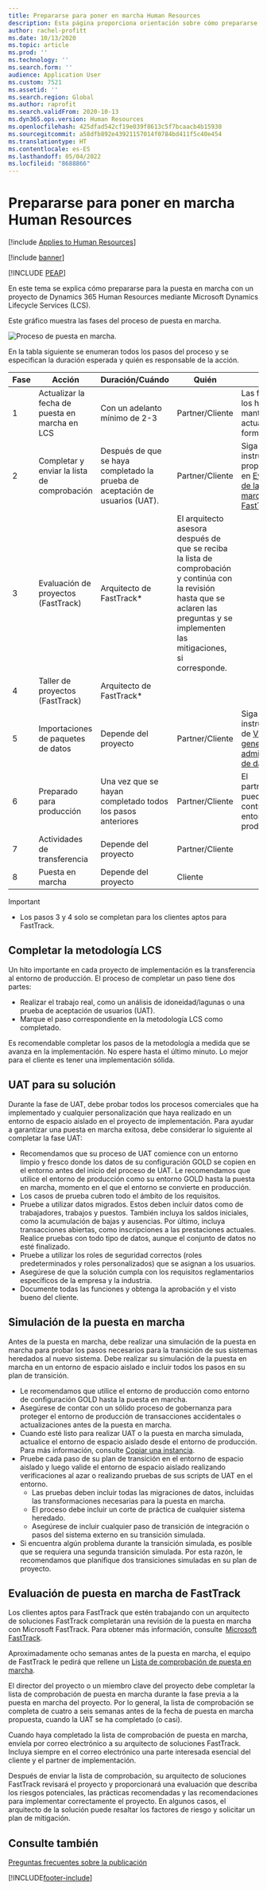 ```yaml
---
title: Prepararse para poner en marcha Human Resources
description: Esta página proporciona orientación sobre cómo prepararse para la puesta en marcha con Dynamics 365 Human Resources.
author: rachel-profitt
ms.date: 10/13/2020
ms.topic: article
ms.prod: ''
ms.technology: ''
ms.search.form: ''
audience: Application User
ms.custom: 7521
ms.assetid: ''
ms.search.region: Global
ms.author: raprofit
ms.search.validFrom: 2020-10-13
ms.dyn365.ops.version: Human Resources
ms.openlocfilehash: 425dfad542cf19e039f8613c5f7bcaacb4b15930
ms.sourcegitcommit: a58dfb892e43921157014f0784bd411f5c40e454
ms.translationtype: HT
ms.contentlocale: es-ES
ms.lasthandoff: 05/04/2022
ms.locfileid: "8688866"
---
```

# <a name="prepare-for-human-resources-go-live"></a>Prepararse para poner en marcha Human Resources

[!include [Applies to Human Resources](../includes/applies-to-hr.md)]

[!include [banner](../includes/banner.md)]


[!INCLUDE [PEAP](../includes/peap-2.md)]

En este tema se explica cómo prepararse para la puesta en marcha con un proyecto de Dynamics 365 Human Resources mediante Microsoft Dynamics Lifecycle Services (LCS). 

Este gráfico muestra las fases del proceso de puesta en marcha. 

![Proceso de puesta en marcha.](./media/hr-admin-go-live-prepare-process.png)

En la tabla siguiente se enumeran todos los pasos del proceso y se especifican la duración esperada y quién es responsable de la acción.

| Fase | Acción | Duración/Cuándo | Quién | Notas |
| --- | --- | --- | --- |--- |
| 1 | Actualizar la fecha de puesta en marcha en LCS | Con un adelanto mínimo de 2-3 | Partner/Cliente | Las fechas de los hitos deben mantenerse actualizadas de forma continua. |
| 2 | Completar y enviar la lista de comprobación | Después de que se haya completado la prueba de aceptación de usuarios (UAT). | Partner/Cliente | Siga las instrucciones proporcionadas en [Evaluación de la puesta en marcha de FastTrack](hr-admin-go-live-prepare.md#fasttrack-go-live-assessment). |
| 3 | Evaluación de proyectos (FastTrack) | Arquitecto de FastTrack* | El arquitecto asesora después de que se reciba la lista de comprobación y continúa con la revisión hasta que se aclaren las preguntas y se implementen las mitigaciones, si corresponde. |
| 4 | Taller de proyectos (FastTrack) | Arquitecto de FastTrack* | |
| 5 | Importaciones de paquetes de datos | Depende del proyecto | Partner/Cliente | Siga las instrucciones de [Visión general de la administración de datos](../fin-ops-core/dev-itpro/data-entities/data-entities-data-packages.md).|
| 6 | Preparado para producción | Una vez que se hayan completado todos los pasos anteriores | Partner/Cliente | El partner/cliente puede tomar el control del entorno de producción.|
| 7 | Actividades de transferencia | Depende del proyecto | Partner/Cliente | |
| 8 | Puesta en marcha | Depende del proyecto | Cliente  | |

> [!IMPORTANT]
> * Los pasos 3 y 4 solo se completan para los clientes aptos para FastTrack.

## <a name="completing-the-lcs-methodology"></a>Completar la metodología LCS

Un hito importante en cada proyecto de implementación es la transferencia al entorno de producción. El proceso de completar un paso tiene dos partes: 

- Realizar el trabajo real, como un análisis de idoneidad/lagunas o una prueba de aceptación de usuarios (UAT). 
- Marque el paso correspondiente en la metodología LCS como completado. 

Es recomendable completar los pasos de la metodología a medida que se avanza en la implementación. No espere hasta el último minuto. Lo mejor para el cliente es tener una implementación sólida. 

## <a name="uat-for-your-solution"></a>UAT para su solución

Durante la fase de UAT, debe probar todos los procesos comerciales que ha implementado y cualquier personalización que haya realizado en un entorno de espacio aislado en el proyecto de implementación. Para ayudar a garantizar una puesta en marcha exitosa, debe considerar lo siguiente al completar la fase UAT: 

- Recomendamos que su proceso de UAT comience con un entorno limpio y fresco donde los datos de su configuración GOLD se copien en el entorno antes del inicio del proceso de UAT. Le recomendamos que utilice el entorno de producción como su entorno GOLD hasta la puesta en marcha, momento en el que el entorno se convierte en producción.
- Los casos de prueba cubren todo el ámbito de los requisitos. 
- Pruebe a utilizar datos migrados. Estos deben incluir datos como de trabajadores, trabajos y puestos. También incluya los saldos iniciales, como la acumulación de bajas y ausencias. Por último, incluya transacciones abiertas, como inscripciones a las prestaciones actuales. Realice pruebas con todo tipo de datos, aunque el conjunto de datos no esté finalizado. 
- Pruebe a utilizar los roles de seguridad correctos (roles predeterminados y roles personalizados) que se asignan a los usuarios. 
- Asegúrese de que la solución cumpla con los requisitos reglamentarios específicos de la empresa y la industria. 
- Documente todas las funciones y obtenga la aprobación y el visto bueno del cliente. 

## <a name="mock-go-live"></a>Simulación de la puesta en marcha

Antes de la puesta en marcha, debe realizar una simulación de la puesta en marcha para probar los pasos necesarios para la transición de sus sistemas heredados al nuevo sistema. Debe realizar su simulación de la puesta en marcha en un entorno de espacio aislado e incluir todos los pasos en su plan de transición.

- Le recomendamos que utilice el entorno de producción como entorno de configuración GOLD hasta la puesta en marcha.
- Asegúrese de contar con un sólido proceso de gobernanza para proteger el entorno de producción de transacciones accidentales o actualizaciones antes de la puesta en marcha.
- Cuando esté listo para realizar UAT o la puesta en marcha simulada, actualice el entorno de espacio aislado desde el entorno de producción. Para más información, consulte [Copiar una instancia](hr-admin-setup-copy-instance.md).
- Pruebe cada paso de su plan de transición en el entorno de espacio aislado y luego valide el entorno de espacio aislado realizando verificaciones al azar o realizando pruebas de sus scripts de UAT en el entorno.
  - Las pruebas deben incluir todas las migraciones de datos, incluidas las transformaciones necesarias para la puesta en marcha.
  - El proceso debe incluir un corte de práctica de cualquier sistema heredado.
  - Asegúrese de incluir cualquier paso de transición de integración o pasos del sistema externo en su transición simulada.
- Si encuentra algún problema durante la transición simulada, es posible que se requiera una segunda transición simulada. Por esta razón, le recomendamos que planifique dos transiciones simuladas en su plan de proyecto.

## <a name="fasttrack-go-live-assessment"></a>Evaluación de puesta en marcha de FastTrack

Los clientes aptos para FastTrack que estén trabajando con un arquitecto de soluciones FastTrack completarán una revisión de la puesta en marcha con Microsoft FastTrack. Para obtener más información, consulte  [Microsoft FastTrack](/dynamics365/fasttrack/). 

Aproximadamente ocho semanas antes de la puesta en marcha, el equipo de FastTrack le pedirá que rellene un [Lista de comprobación de puesta en marcha](https://go.microsoft.com/fwlink/?linkid=2146013).

El director del proyecto o un miembro clave del proyecto debe completar la lista de comprobación de puesta en marcha durante la fase previa a la puesta en marcha del proyecto. Por lo general, la lista de comprobación se completa de cuatro a seis semanas antes de la fecha de puesta en marcha propuesta, cuando la UAT se ha completado (o casi). 

Cuando haya completado la lista de comprobación de puesta en marcha, envíela por correo electrónico a su arquitecto de soluciones FastTrack. Incluya siempre en el correo electrónico una parte interesada esencial del cliente y el partner de implementación. 

Después de enviar la lista de comprobación, su arquitecto de soluciones FastTrack revisará el proyecto y proporcionará una evaluación que describa los riesgos potenciales, las prácticas recomendadas y las recomendaciones para implementar correctamente el proyecto. En algunos casos, el arquitecto de la solución puede resaltar los factores de riesgo y solicitar un plan de mitigación. 

## <a name="see-also"></a>Consulte también

[Preguntas frecuentes sobre la publicación](hr-admin-go-live-faq.md)


[!INCLUDE[footer-include](../includes/footer-banner.md)]
